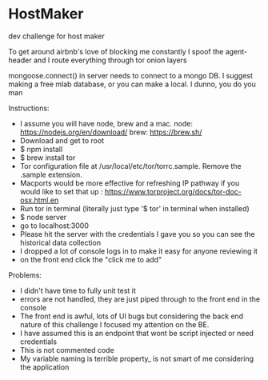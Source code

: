 # HostMaker

dev challenge for host maker

To get around airbnb's love of blocking me constantly I spoof the agent-header and I route everything through tor onion layers

mongoose.connect() in server needs to connect to a mongo DB. I suggest making a free mlab database, or you can make a local. I dunno, you do you man

Instructions: 

- I assume you will have node, brew and a mac. node: https://nodejs.org/en/download/ brew: https://brew.sh/
- Download and get to root
- $ npm install
- $ brew install tor
- Tor configuration file at /usr/local/etc/tor/torrc.sample. Remove the .sample extension.
- Macports would be more effective for refreshing IP pathway if you would like to set that up : https://www.torproject.org/docs/tor-doc-osx.html.en
- Run tor in terminal (literally just type '$ tor' in terminal when installed)
- $ node server
- go to localhost:3000
- Please hit the server with the credentials I gave you so you can see the historical data collection
- I dropped a lot of console logs in to make it easy for anyone reviewing it
- on the front end click the "click me to add"

Problems: 
- I didn't have time to fully unit test it
- errors are not handled, they are just piped through to the front end in the console
- The front end is awful, lots of UI bugs but considering the back end nature of this challenge I focused my attention on the BE.
- I have assumed this is an endpoint that wont be script injected or need credentials
- This is not commented code
- My variable naming is terrible property_ is not smart of me considering the application
